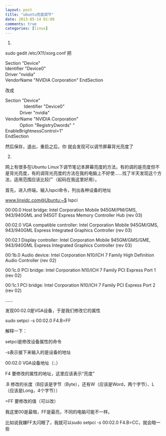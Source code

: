 ```yaml
---
layout: post
title: "ubuntu亮度调节"
date: 2013-05-14 01:09
comments: true
categories: [linux]
---
```


1.
sudo gedit /etc/X11/xorg.conf 把
<br/>

Section "Device"<br/>
Identifier "Device0" <br/>
Driver "nvidia" 　　　<br/>
VendorName "NVIDIA Corporation" EndSection <br/>

改成

Section "Device"<br/> 　　　　
Identifier "Device0"<br/>　　　
Driver "nvidia"<br/>
VendorName "NVIDIA Corporation" 　<br/>　　　
Option "RegistryDwords" "<br/> EnableBrightnessControl=1"<br/>
EndSection

然后保存，退出，重启之后，你 就会发现可以调节屏幕背光亮度了

2.
网上有很多在Ubuntu
Linux下调节笔记本屏幕亮度的方法，有的调的是亮度但不是背光亮度，有的调背光亮度的方法在我的电脑上不好使……找了半天发现这个方法，适用范围应该比较广（起码在我这里好用）。

首先，进入终端，输入lspci命令，列出各种设备的地址
<!--more-->
www.linxidc.com@Ubuntu:~$ lspci

00:00.0 Host bridge: Intel Corporation Mobile 945GM/PM/GMS, 943/940GML
and 945GT Express Memory Controller Hub (rev 03)

00:02.0 VGA compatible controller: Intel Corporation Mobile 945GM/GMS,
943/940GML Express Integrated Graphics Controller (rev 03)

00:02.1 Display controller: Intel Corporation Mobile 945GM/GMS/GME,
943/940GML Express Integrated Graphics Controller (rev 03)

00:1b.0 Audio device: Intel Corporation N10/ICH 7 Family High Definition
Audio Controller (rev 02)

00:1c.0 PCI bridge: Intel Corporation N10/ICH 7 Family PCI Express Port
1 (rev 02)

00:1c.1 PCI bridge: Intel Corporation N10/ICH 7 Family PCI Express Port
2 (rev 02)

......

发现00:02.0是VGA设备，于是我们修改它的属性

sudo setpci -s 00:02.0 F4.B=FF

解释一下：

setpci是修改设备属性的命令

-s表示接下来输入的是设备的地址

00:02.0 VGA设备地址（:.）

F4 要修改的属性的地址，这里应该表示“亮度”

.B
修改的长度（B应该是字节（Byte），还有W（应该是Word，两个字节）、L（应该是Long，4个字节））

=FF 要修改的值（可以改）

我这里00是最暗，FF是最亮，不同的电脑可能不一样。

比如说我嫌FF太闪眼了，我就可以sudo setpci -s 00:02.0 F4.B=CC，就会暗一些
